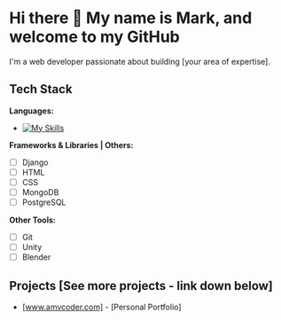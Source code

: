 # Hi there 👋 My name is Mark, and welcome to my GitHub

I'm a web developer passionate about building [your area of expertise].

## Tech Stack

**Languages:**
- [![My Skills](https://skillicons.dev/icons?i=python,js,react,threejs,dart,expressjs,typescript,c#,c++)](https://skillicons.dev)

**Frameworks & Libraries | Others:**
- [ ] Django
- [ ] HTML
- [ ] CSS
- [ ] MongoDB
- [ ] PostgreSQL

**Other Tools:**
- [ ] Git
- [ ] Unity
- [ ] Blender

## Projects [See more projects - link down below]

- [www.amvcoder.com] - [Personal Portfolio]
